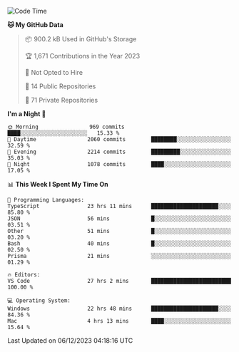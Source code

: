 <!--START_SECTION:waka-->
![Code Time](http://img.shields.io/badge/Code%20Time-4%2C984%20hrs%2053%20mins-blue)

**🐱 My GitHub Data** 

> 📦 900.2 kB Used in GitHub's Storage 
 > 
> 🏆 1,671 Contributions in the Year 2023
 > 
> 🚫 Not Opted to Hire
 > 
> 📜 14 Public Repositories 
 > 
> 🔑 71 Private Repositories 
 > 
**I'm a Night 🦉** 

```text
🌞 Morning                969 commits         ████░░░░░░░░░░░░░░░░░░░░░   15.33 % 
🌆 Daytime                2060 commits        ████████░░░░░░░░░░░░░░░░░   32.59 % 
🌃 Evening                2214 commits        █████████░░░░░░░░░░░░░░░░   35.03 % 
🌙 Night                  1078 commits        ████░░░░░░░░░░░░░░░░░░░░░   17.05 % 
```


📊 **This Week I Spent My Time On** 

```text
💬 Programming Languages: 
TypeScript               23 hrs 11 mins      █████████████████████░░░░   85.80 % 
JSON                     56 mins             █░░░░░░░░░░░░░░░░░░░░░░░░   03.51 % 
Other                    51 mins             █░░░░░░░░░░░░░░░░░░░░░░░░   03.20 % 
Bash                     40 mins             █░░░░░░░░░░░░░░░░░░░░░░░░   02.50 % 
Prisma                   21 mins             ░░░░░░░░░░░░░░░░░░░░░░░░░   01.29 % 

🔥 Editors: 
VS Code                  27 hrs 2 mins       █████████████████████████   100.00 % 

💻 Operating System: 
Windows                  22 hrs 48 mins      █████████████████████░░░░   84.36 % 
Mac                      4 hrs 13 mins       ████░░░░░░░░░░░░░░░░░░░░░   15.64 % 
```


 Last Updated on 06/12/2023 04:18:16 UTC
<!--END_SECTION:waka-->

